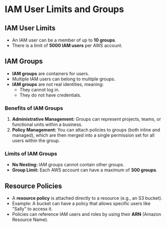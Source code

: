 # IAM User Limits and Groups

## IAM User Limits
- An IAM user can be a member of up to **10 groups**.
- There is a limit of **5000 IAM users** per AWS account.

## IAM Groups
- **IAM groups** are containers for users.
- Multiple IAM users can belong to multiple groups.
- **IAM groups** are not real identities, meaning:
  - They cannot log in.
  - They do not have credentials.

### Benefits of IAM Groups
1. **Administrative Management:** Groups can represent projects, teams, or functional units within a business.
2. **Policy Management:** You can attach policies to groups (both inline and managed), which are then merged into a single permission set for all users within the group.

### Limits of IAM Groups
- **No Nesting:** IAM groups cannot contain other groups.
- **Group Limit:** Each AWS account can have a maximum of **300 groups**.

## Resource Policies
- A **resource policy** is attached directly to a resource (e.g., an S3 bucket).
- Example: A bucket can have a policy that allows specific users like "Sally" to access it.
- Policies can reference IAM users and roles by using their **ARN** (Amazon Resource Name).

